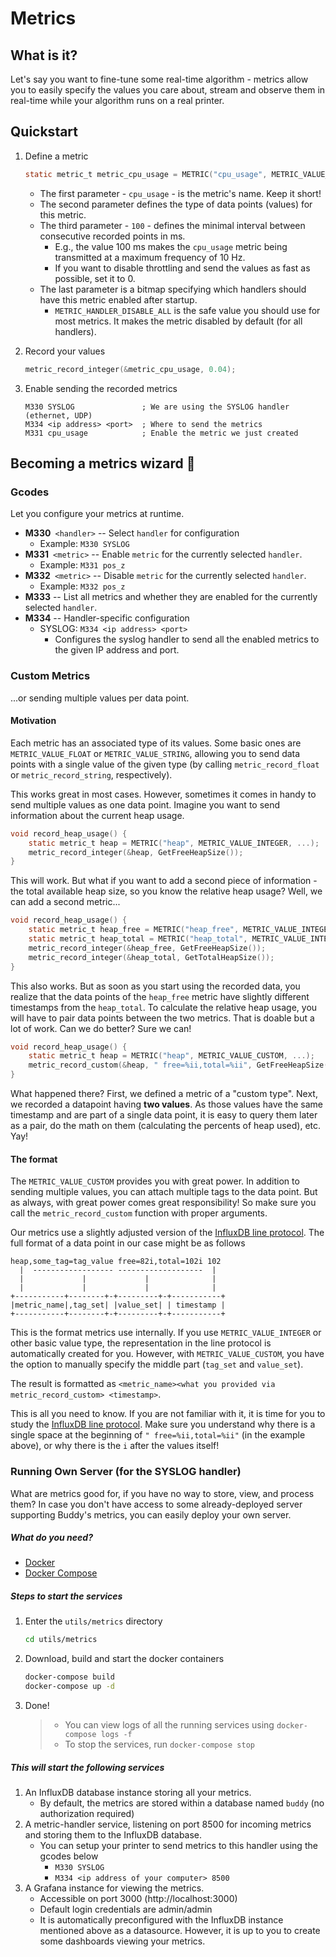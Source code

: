 # Metrics

## What is it?

Let's say you want to fine-tune some real-time algorithm - metrics allow
you to easily specify the values you care about, stream and observe them
in real-time while your algorithm runs on a real printer.

## Quickstart
1. Define a metric

    ```C
    static metric_t metric_cpu_usage = METRIC("cpu_usage", METRIC_VALUE_FLOAT, 100, METRIC_HANDLER_DISABLE_ALL);
    ```

    - The first parameter - `cpu_usage` - is the metric's name. Keep it short!
    - The second parameter defines the type of data points (values) for this metric.
    - The third parameter - `100` - defines the minimal interval between consecutive recorded points in ms.
        - E.g., the value 100 ms makes the `cpu_usage` metric being transmitted at a maximum frequency of 10 Hz.
        - If you want to disable throttling and send the values as fast as possible, set it to 0.
    - The last parameter is a bitmap specifying which handlers should have this metric enabled after startup.
        - `METRIC_HANDLER_DISABLE_ALL` is the safe value you should use for most metrics. It makes the metric disabled by default (for all handlers).


2. Record your values

    ```C
    metric_record_integer(&metric_cpu_usage, 0.04);
    ```

3. Enable sending the recorded metrics

    ```gcode
    M330 SYSLOG               ; We are using the SYSLOG handler (ethernet, UDP)
    M334 <ip address> <port>  ; Where to send the metrics
    M331 cpu_usage            ; Enable the metric we just created
    ```

## Becoming a metrics wizard 🧙

### Gcodes

Let you configure your metrics at runtime.

- **M330**` <handler>` -- Select `handler` for configuration
    - Example: `M330 SYSLOG`
- **M331**` <metric>` -- Enable `metric` for the currently selected `handler`.
    - Example: `M331 pos_z`
- **M332**` <metric>` -- Disable `metric` for the currently selected `handler`.
    - Example: `M332 pos_z`
- **M333** -- List all metrics and whether they are enabled for the currently selected `handler`.
- **M334** -- Handler-specific configuration
    - SYSLOG: `M334 <ip address> <port>`
        - Configures the syslog handler to send all the enabled metrics to the given IP address and port.


### Custom Metrics

...or sending multiple values per data point.

#### Motivation

Each metric has an associated type of its values.
Some basic ones are `METRIC_VALUE_FLOAT` or `METRIC_VALUE_STRING`, allowing you to send data points with a single value
of the given type (by calling `metric_record_float` or `metric_record_string`, respectively).

This works great in most cases. However, sometimes it comes in handy to send multiple values as one data point. Imagine you want to send information about the current heap usage.

```C
void record_heap_usage() {
    static metric_t heap = METRIC("heap", METRIC_VALUE_INTEGER, ...);
    metric_record_integer(&heap, GetFreeHeapSize());
}
```

This will work. But what if you want to add a second piece of information - the total available heap size, so you know the relative heap usage? Well, we can add a second metric...

```C
void record_heap_usage() {
    static metric_t heap_free = METRIC("heap_free", METRIC_VALUE_INTEGER, ...);
    static metric_t heap_total = METRIC("heap_total", METRIC_VALUE_INTEGER, ...);
    metric_record_integer(&heap_free, GetFreeHeapSize());
    metric_record_integer(&heap_total, GetTotalHeapSize());
}
```

This also works. But as soon as you start using the recorded data, you realize that the data points of the `heap_free` metric have slightly different timestamps from the `heap_total`. To calculate the relative heap usage, you will have to pair data points between the two metrics. That is doable but a lot of work.
Can we do better? Sure we can!

```C
void record_heap_usage() {
    static metric_t heap = METRIC("heap", METRIC_VALUE_CUSTOM, ...);
    metric_record_custom(&heap, " free=%ii,total=%ii", GetFreeHeapSize(), GetTotalHeapSize());
}
```

What happened there? First, we defined a metric of a "custom type".
Next, we recorded a datapoint having **two values**. As those values have the same timestamp and are part of a single data point, it is easy to query them later as a pair, do the math on them (calculating the percents of heap used), etc. Yay!

#### The format

The `METRIC_VALUE_CUSTOM` provides you with great power. In addition to sending multiple values, you can attach multiple tags to the data point. But as always, with great power comes great responsibility! So make sure you call the `metric_record_custom` function with proper arguments.

Our metrics use a slightly adjusted version of the [InfluxDB line protocol](https://docs.influxdata.com/influxdb/v1.8/write_protocols/line_protocol_tutorial/). The full format of a data point in our case might be as follows

    heap,some_tag=tag_value free=82i,total=102i 102
      |  ------------------ -------------------  |
      |             |             |              |
      |             |             |              |
    +-----------+--------+-+---------+-+-----------+
    |metric_name|,tag_set| |value_set| | timestamp |
    +-----------+--------+-+---------+-+-----------+


This is the format metrics use internally. If you use `METRIC_VALUE_INTEGER` or other basic value type, the representation in the line protocol is automatically created for you. However, with `METRIC_VALUE_CUSTOM`, you have the option to manually specify the middle part (`tag_set` and `value_set`).

The result is formatted as `<metric_name><what you provided via metric_record_custom> <timestamp>`.

This is all you need to know. If you are not familiar with it, it is time for you to study the [InfluxDB line protocol](https://docs.influxdata.com/influxdb/v1.8/write_protocols/line_protocol_tutorial/). Make sure you understand why there is a single space at the beginning of `" free=%ii,total=%ii"` (in the example above), or why there is the `i` after the values itself!

### Running Own Server (for the SYSLOG handler)

What are metrics good for, if you have no way to store, view, and process them? In case you don't have access to some already-deployed server supporting Buddy's metrics, you can easily deploy your own server.

##### What do you need?
- [Docker](https://www.docker.com)
- [Docker Compose](https://docs.docker.com/compose/)

##### Steps to start the services
1. Enter the `utils/metrics` directory
    ```bash
    cd utils/metrics
    ```
1. Download, build and start the docker containers
    ```bash
    docker-compose build
    docker-compose up -d
    ```
1. Done!

    > - You can view logs of all the running services using `docker-compose logs -f`
    > - To stop the services, run `docker-compose stop`

##### This will start the following services

1. An InfluxDB database instance storing all your metrics.
    - By default, the metrics are stored within a database named `buddy` (no authorization required)
1. A metric-handler service, listening on port 8500 for incoming metrics and storing them to the InfluxDB database.
    - You can setup your printer to send metrics to this handler using the gcodes below
        - `M330 SYSLOG`
        - `M334 <ip address of your computer> 8500`
1. A Grafana instance for viewing the metrics.
    - Accessible on port 3000 (http://localhost:3000)
    - Default login credentials are admin/admin
    - It is automatically preconfigured with the InfluxDB instance mentioned above as a datasource.
        However, it is up to you to create some dashboards viewing your metrics.
